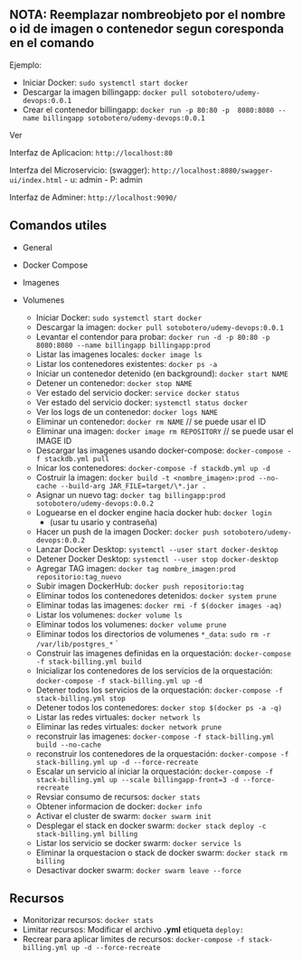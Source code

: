 ## NOTA: Reemplazar nombreobjeto por el nombre o id de imagen o contenedor segun coresponda en el comando

Ejemplo: 

- Iniciar Docker: `sudo systemctl start docker`
- Descargar la imagen billingapp: `docker pull sotobotero/udemy-devops:0.0.1`
- Crear el contenedor billingapp: `docker run -p 80:80 -p  8080:8080 --name billingapp sotobotero/udemy-devops:0.0.1`

Ver

Interfaz de Aplicacion: `http://localhost:80`

Interfza del Microservicio: (swagger): `http://localhost:8080/swagger-ui/index.html`
    - u: admin
    - P: admin

Interfaz de Adminer: `http://localhost:9090/`


## Comandos utiles

- General
- Docker Compose
- Imagenes
- Volumenes

  - Iniciar Docker: `sudo systemctl start docker`
  - Descargar la imagen: `docker pull sotobotero/udemy-devops:0.0.1`
  - Levantar el contendor para probar: `docker run -d -p 80:80 -p  8080:8080 --name billingapp billingapp:prod`
  - Listar las imagenes locales: `docker image ls`
  - Listar los contenedores existentes: `docker ps -a`
  - Iniciar un contenedor detenido (en background): `docker start NAME`
  - Detener un contenedor: `docker stop NAME`
  - Ver estado del servicio docker: `service docker status`
  - Ver estado del servicio docker: `systemctl status docker`
  - Ver los logs de un contenedor: `docker logs NAME`
  - Eliminar un contenedor: `docker rm NAME` // se puede usar el ID
  - Eliminar una imagen: `docker image rm REPOSITORY` // se puede usar el IMAGE ID
  - Descargar las imagenes usando docker-compose: `docker-compose -f stackdb.yml pull`
  - Inicar los contenedores: `docker-compose -f stackdb.yml up -d`
  - Costruir la imagen: `docker build -t <nombre_imagen>:prod --no-cache --build-arg JAR_FILE=target/\*.jar .`
  - Asignar un nuevo tag: `docker tag billingapp:prod sotobotero/udemy-devops:0.0.2`
  - Loguearse en el docker engine hacia docker hub: `docker login`
    - (usar tu usario y contraseña)
  - Hacer un push de la imagen Docker: `docker push sotobotero/udemy-devops:0.0.2`
  - Lanzar Docker Desktop: `systemctl --user start docker-desktop`
  - Detener Docker Desktop: `systemctl --user stop docker-desktop`
  - Agregar TAG imagen: `docker tag nombre_imagen:prod repositorio:tag_nuevo`
  - Subir imagen DockerHub: `docker push repositorio:tag`
  - Eliminar todos los contenedores detenidos: `docker system prune`
  - Eliminar todas las imagenes: `docker rmi -f $(docker images -aq)` 
  - Listar los volumenes: `docker volume ls `
  - Eliminar todos los volumenes: `docker volume prune`
  - Eliminar todos los directorios de volumenes `*_data`: `sudo rm -r /var/lib/postgres_*`
`
  - Construir las imagenes definidas en la orquestación: `docker-compose -f stack-billing.yml build`
  - Inicializar los contenedores de los servicios de la orquestación: `docker-compose -f stack-billing.yml up -d`
  - Detener todos los servicios de la orquestación: `docker-compose -f stack-billing.yml stop`
  - Detener todos los contenedores: `docker stop $(docker ps -a -q)`
  - Listar las redes virtuales: `docker network ls`
  - Eliminar las redes virtuales: `docker network prune`
  - reconstruir las imagenes: `docker-compose -f stack-billing.yml build --no-cache`
  - reconstruir los contenedores de la orquestación: `docker-compose -f stack-billing.yml up -d --force-recreate`
  - Escalar un servicio al iniciar la orquestación: `docker-compose -f stack-billing.yml up --scale billingapp-front=3 -d --force-recreate`
  - Revsiar consumo de recursos: `docker stats`
  - Obtener informacion de docker: `docker info`
  - Activar el cluster de swarm: `docker swarm init`
  - Desplegar el stack en docker swarm: `docker stack deploy -c stack-billing.yml billing`
  - Listar los servicio se docker swarm: `docker service ls`
  - Eliminar la orquestacion o stack de docker swarm: `docker stack rm billing`
  - Desactivar docker swarm: `docker swarm leave --force`


## Recursos
- Monitorizar recursos: `docker stats`
- Limitar recursos: Modificar el archivo **.yml** etiqueta `deploy:`
- Recrear para aplicar limites de recursos: `docker-compose -f stack-billing.yml up -d --force-recreate`